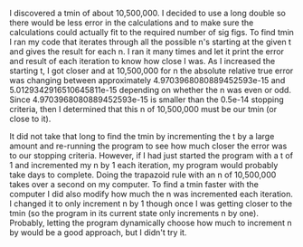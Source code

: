 I discovered a tmin of about 10,500,000. I decided to use a long double so there would be less error in the calculations and to make sure the calculations could actually fit to the required number of sig figs.
To find tmin I ran my code that iterates through all the possible n's starting at the given t and gives the result for each n. I ran it many times and let it print the error and result of each iteration to know how close I was.
As I increased the starting t, I got closer and at 10,500,000 for n the absolute relative true error was changing between approximately 4.9703968080889452593e-15 and 5.0129342916510645811e-15 depending on whether the n was even or odd.
Since 4.9703968080889452593e-15 is smaller than the 0.5e-14 stopping criteria, then I determined that this n of 10,500,000 must be our tmin (or close to it).

It did not take that long to find the tmin by incrementing the t by a large amount and re-running the program to see how much closer the error was to our stopping criteria.
However, if I had just started the program with a t of 1 and incremented my n by 1 each iteration, my program would probably take days to complete. Doing the trapazoid rule with an n of 10,500,000 takes over a second on my computer.
To find a tmin faster with the computer I did also modify how much the n was incremented each iteration. I changed it to only increment n by 1 though once I was getting closer to the tmin (so the program in its current state only increments n by one).
Probably, letting the program dynamically choose how much to increment n by would be a good approach, but I didn't try it.
